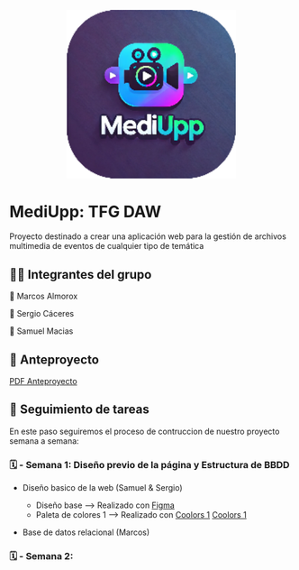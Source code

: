 

<p align="center">
  <img src="./resources/logo/Logo.png" alt="Logo MediUpp" width="300">
</p>


# MediUpp: TFG DAW

Proyecto destinado a crear una aplicación web para la gestión de archivos multimedia de eventos de cualquier tipo de temática

## :technologist: Integrantes del grupo

:round_pushpin: Marcos Almorox

:round_pushpin: Sergio Cáceres 

:round_pushpin: Samuel Macias

## :bookmark_tabs: Anteproyecto

[PDF Anteproyecto](./docs/anteproyecto/Anteproyecto_Marcos_Almorox_Sergio_Caceres_Samuel_Macias.pdf)

## :date: Seguimiento de tareas

En este paso seguiremos el proceso de contruccion de nuestro proyecto semana a semana:

  ### :spiral_calendar: - Semana 1: Diseño previo de la página y Estructura de BBDD

  * Diseño basico de la web (Samuel & Sergio)

      - Diseño base --> Realizado con [Figma](https://www.figma.com/es-es/)
      - Paleta de colores 1 --> Realizado con [Coolors 1](https://coolors.co/20fe7c-e524fa-22dbfa-232323-5a5a5a-919191-ffffff) [Coolors 1](https://coolors.co/ff6f3c-ffc857-4ecdc4-f4f4f9-393e46-177e89)
    
  * Base de datos relacional (Marcos)

  ### :spiral_calendar: - Semana 2: 



